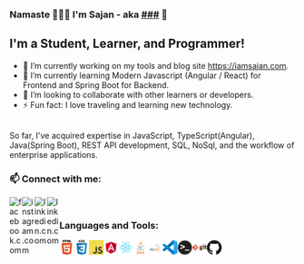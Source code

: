 ### Namaste 🙏🙏🙏 I'm Sajan - aka [###][website] 👋

## I'm a Student, Learner, and Programmer!
<!-- - 💬 Ask me about ...
- 😄 Pronouns: ...-->
- 🔭 I’m currently working on my tools and blog site https://iamsajan.com.
- 🌱 I’m currently learning Modern Javascript (Angular / React) for Frontend and Spring Boot for Backend.
- 👯 I’m looking to collaborate with other learners or developers.
- ⚡ Fun fact: I love traveling and learning new technology.

<br />
  So far, I've acquired expertise in JavaScript, TypeScript(Angular), Java(Spring Boot), REST API development, SQL, NoSql, and the workflow of enterprise applications.

###  📫 Connect with me: 
[<img align="left" alt="facebook.com" width="22px" src="https://cdn.cdnlogo.com/logos/f/91/facebook-icon.svg" />][Facebook]
[<img align="left" alt="instagram.com" width="22px" src="https://cdn.cdnlogo.com/logos/i/12/instagram-2016.svg" />][Instagram]
[<img align="left" alt="linkedin.com" width="22px" src="https://cdn.cdnlogo.com/logos/t/96/twitter-icon.svg" />][Twitter]
[<img align="left" alt="linkedin.com" width="22px" src="https://content.linkedin.com/content/dam/me/business/en-us/amp/brand-site/v2/bg/LI-Bug.svg.original.svg" />][LinkedIn]

<br />

### Languages and Tools:
<img align="left" alt="HTML5" width="26px" src="https://raw.githubusercontent.com/github/explore/80688e429a7d4ef2fca1e82350fe8e3517d3494d/topics/html/html.png" />
<img align="left" alt="css3" width="26px" src="https://raw.githubusercontent.com/github/explore/80688e429a7d4ef2fca1e82350fe8e3517d3494d/topics/css/css.png" />
<img align="left" alt="javascript" width="26px" src="https://raw.githubusercontent.com/github/explore/80688e429a7d4ef2fca1e82350fe8e3517d3494d/topics/javascript/javascript.png" />
<img align="left" alt="React" width="26px" src="https://raw.githubusercontent.com/github/explore/80688e429a7d4ef2fca1e82350fe8e3517d3494d/topics/angular/angular.png" />
<img align="left" alt="React" width="26px" src="https://raw.githubusercontent.com/github/explore/80688e429a7d4ef2fca1e82350fe8e3517d3494d/topics/react/react.png" />
<img align="left" alt="java" width="26px" src="https://raw.githubusercontent.com/github/explore/80688e429a7d4ef2fca1e82350fe8e3517d3494d/topics/java/java.png" />
<img align="left" alt="mysql" width="26px" src="https://raw.githubusercontent.com/github/explore/80688e429a7d4ef2fca1e82350fe8e3517d3494d/topics/mysql/mysql.png" />
<img align="left" alt="Visual Studio Code" width="26px" src="https://raw.githubusercontent.com/github/explore/80688e429a7d4ef2fca1e82350fe8e3517d3494d/topics/visual-studio-code/visual-studio-code.png" />
<img align="left" alt="mysql" width="26px" src="https://raw.githubusercontent.com/github/explore/80688e429a7d4ef2fca1e82350fe8e3517d3494d/topics/terminal/terminal.png" />
<img align="left" alt="git" width="26px" src="https://raw.githubusercontent.com/github/explore/80688e429a7d4ef2fca1e82350fe8e3517d3494d/topics/git/git.png" />
<img align="left" alt="git" width="26px" src="https://raw.githubusercontent.com/github/explore/78df643247d429f6cc873026c0622819ad797942/topics/github/github.png" />

<br />
<br />

[website]: https://kcsajan.com.np
[Facebook]: https://www.facebook.com/sajan96kc
[Instagram]: https://www.instagram.com/sajan96kc/
[LinkedIn]: https://www.linkedin.com/in/sajankc/
[Twitter]: https://twitter.com/sajan96kc

